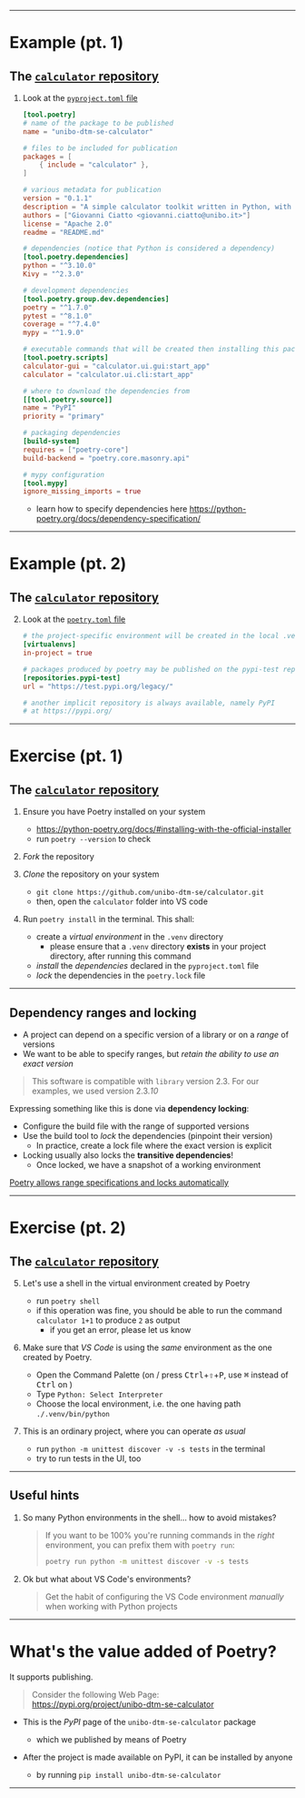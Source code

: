 
---

# Example (pt. 1)

## The [`calculator` repository](https://github.com/unibo-dtm-se/calculator)

1. Look at the [`pyproject.toml` file](https://github.com/unibo-dtm-se/calculator/blob/master/pyproject.toml)
    ```toml
    [tool.poetry]
    # name of the package to be published
    name = "unibo-dtm-se-calculator"

    # files to be included for publication
    packages = [
        { include = "calculator" },
    ]

    # various metadata for publication
    version = "0.1.1"
    description = "A simple calculator toolkit written in Python, with several UIs. It is part of the Software Engineering course at the University of Bologna."
    authors = ["Giovanni Ciatto <giovanni.ciatto@unibo.it>"]
    license = "Apache 2.0"
    readme = "README.md"

    # dependencies (notice that Python is considered a dependency)
    [tool.poetry.dependencies]
    python = "^3.10.0"
    Kivy = "^2.3.0"

    # development dependencies
    [tool.poetry.group.dev.dependencies]
    poetry = "^1.7.0"
    pytest = "^8.1.0"
    coverage = "^7.4.0"
    mypy = "^1.9.0"

    # executable commands that will be created then installing this package
    [tool.poetry.scripts]
    calculator-gui = "calculator.ui.gui:start_app"
    calculator = "calculator.ui.cli:start_app"

    # where to download the dependencies from
    [[tool.poetry.source]]
    name = "PyPI"
    priority = "primary"

    # packaging dependencies
    [build-system]
    requires = ["poetry-core"]
    build-backend = "poetry.core.masonry.api"

    # mypy configuration
    [tool.mypy]
    ignore_missing_imports = true
    ```

    * learn how to specify dependencies here <https://python-poetry.org/docs/dependency-specification/>

---

# Example (pt. 2)

## The [`calculator` repository](https://github.com/unibo-dtm-se/calculator)

2. Look at the [`poetry.toml` file](https://github.com/unibo-dtm-se/calculator/blob/master/poetry.toml)

    ```toml
    # the project-specific environment will be created in the local .venv folder
    [virtualenvs]
    in-project = true 

    # packages produced by poetry may be published on the pypi-test repository
    [repositories.pypi-test]
    url = "https://test.pypi.org/legacy/"

    # another implicit repository is always available, namely PyPI
    # at https://pypi.org/
    ```

---

# Exercise (pt. 1)

## The [`calculator` repository](https://github.com/unibo-dtm-se/calculator)

1. Ensure you have Poetry installed on your system
    + <https://python-poetry.org/docs/#installing-with-the-official-installer>
    + run `poetry --version` to check

2. _Fork_ the repository  

3. _Clone_ the repository on your system
    + `git clone https://github.com/unibo-dtm-se/calculator.git`
    + then, open the `calculator` folder into VS code

4. Run `poetry install` in the terminal. This shall:
    - create a _virtual environment_ in the `.venv` directory
        + please ensure that a `.venv` directory __exists__ in your project directory, after running this command
    - _install_ the _dependencies_ declared in the `pyproject.toml` file
    - _lock_ the dependencies in the `poetry.lock` file

---

## Dependency ranges and locking

* A project can depend on a specific version of a library or on a *range* of versions
* We want to be able to specify ranges, but *retain the ability to use an exact version*

> This software is compatible with `library` version 2.3. For our examples, we used version 2.3._10_

Expressing something like this is done via **dependency locking**:
* Configure the build file with the range of supported versions
* Use the build tool to *lock* the dependencies (pinpoint their version)
  * In practice, create a lock file where the exact version is explicit
* Locking usually also locks the **transitive dependencies**!
  * Once locked, we have a snapshot of a working environment

[Poetry allows range specifications and locks automatically](https://python-poetry.org/docs/dependency-specification/)

---

# Exercise (pt. 2)

## The [`calculator` repository](https://github.com/unibo-dtm-se/calculator)

5. Let's use a shell in the virtual environment created by Poetry
    + run `poetry shell`
    + if this operation was fine, you should be able to run the command `calculator 1+1` to produce `2` as output
        + if you get an error, please let us know

6. Make sure that _VS Code_ is using the _same_ environment as the one created by Poetry.
    - Open the Command Palette (on <i class="fab fa-linux"></i>/<i class="fab fa-windows"></i> press <kbd>Ctrl</kbd>+<kbd>⇧</kbd>+<kbd>P</kbd>, use <kbd>⌘</kbd> instead of <kbd>Ctrl</kbd> on <i class="fab fa-apple"></i> )
    - Type `Python: Select Interpreter`
    - Choose the local environment, i.e. the one having path `./.venv/bin/python` 

7. This is an ordinary project, where you can operate _as usual_
    - run `python -m unittest discover -v -s tests` in the terminal
    - try to run tests in the UI, too

---

## Useful hints

1. So many Python environments in the shell... how to avoid mistakes?

    > If you want to be 100% you're running commands in the _right_ environment, you can prefix them with `poetry run`:
    > ```bash
    > poetry run python -m unittest discover -v -s tests
    > ```


2. Ok but what about VS Code's environments?
    
    > Get the habit of configuring the VS Code environment _manually_ when working with Python projects
---

# What's the value added of Poetry?

It supports publishing.

> Consider the following Web Page:
> <br> <https://pypi.org/project/unibo-dtm-se-calculator>

- This is the _PyPI_ page of the `unibo-dtm-se-calculator` package
    + which we published by means of Poetry

- After the project is made available on PyPI, it can be installed by anyone 
    + by running `pip install unibo-dtm-se-calculator`

---